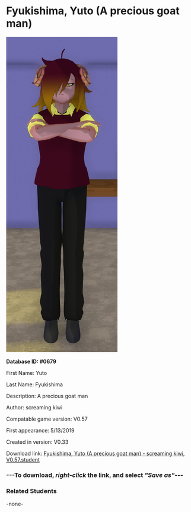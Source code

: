 # Fyukishima, Yuto (A precious goat man)

<img src="../../Files/Images/Fyukishima, Yuto (A precious goat man).png" title="Fyukishima, Yuto (A precious goat man) - screaming kiwi, V0.57">

**Database ID: #0679**

First Name: Yuto

Last Name: Fyukishima

Description: A precious goat man

Author: screaming kiwi

Compatable game version: V0.57

First appearance: 5/13/2019

Created in version: V0.33

Download link: <a href="https://raw.githubusercontent.com/Arbiter1223/Daigaku-Gurashi-Custom-Students/master/Files/Student%20Files/Fyukishima%2C%20Yuto%20(A%20precious%20goat%20man)%20-%20screaming%20kiwi%2C%20V0.57.student">Fyukishima, Yuto (A precious goat man) - screaming kiwi, V0.57.student</a>

### ---**To download, _right-click_ the link, and select _"Save as"_**---

### Related Students

-none-
